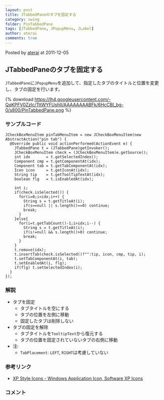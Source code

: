 ```yaml
---
layout: post
title: JTabbedPaneのタブを固定する
category: swing
folder: PinTabbedPane
tags: [JTabbedPane, JPopupMenu, JLabel]
author: aterai
comments: true
---
```


Posted by [aterai](http://terai.xrea.jp/aterai.html) at 2011-12-05

## JTabbedPaneのタブを固定する
`JTabbedPane`に`JPopupMenu`を追加して、指定したタブのタイトルと位置を変更し、タブの固定を行います。


{% download https://lh4.googleusercontent.com/-QqKPFV0ZzIc/TttWYFUshII/AAAAAAAABFk/6HcCBI_bg-0/s800/PinTabbedPane.png %}

### サンプルコード
<pre class="prettyprint"><code>JCheckBoxMenuItem pinTabMenuItem = new JCheckBoxMenuItem(new AbstractAction("pin tab") {
  @Override public void actionPerformed(ActionEvent e) {
    JTabbedPane t = (JTabbedPane)getInvoker();
    JCheckBoxMenuItem check = (JCheckBoxMenuItem)e.getSource();
    int idx       = t.getSelectedIndex();
    Component cmp = t.getComponentAt(idx);
    Component tab = t.getTabComponentAt(idx);
    Icon icon     = t.getIconAt(idx);
    String tip    = t.getToolTipTextAt(idx);
    boolean flg   = t.isEnabledAt(idx);

    int i;
    if(check.isSelected()) {
      for(i=0;i&lt;idx;i++) {
        String s = t.getTitleAt(i);
        if(s==null || s.length()==0) continue;
        break;
      }
    }else{
      for(i=t.getTabCount()-1;i&gt;idx;i--) {
        String s = t.getTitleAt(i);
        if(s!=null &amp;&amp; s.length()&gt;0) continue;
        break;
      }
    }
    t.remove(idx);
    t.insertTab(check.isSelected()?"":tip, icon, cmp, tip, i);
    t.setTabComponentAt(i, tab);
    t.setEnabledAt(i, flg);
    if(flg) t.setSelectedIndex(i);
  }
});
</code></pre>

### 解説
- タブを固定
    - タブタイトルを空にする
    - タブの位置を左側に移動
    - 固定したタブは削除しない
- タブの固定を解除
    - タブタイトルを`TooltipText`から復元する
    - タブの位置を固定されていないタブの右側に移動
- 注:
    - `TabPlacement`: `LEFT`, `RIGHT`は考慮していない

<!-- dummy comment line for breaking list -->

### 参考リンク
- [XP Style Icons - Windows Application Icon, Software XP Icons](http://www.icongalore.com/)

<!-- dummy comment line for breaking list -->

### コメント
